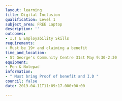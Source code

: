 ```yaml
---
layout: learning
title: Digital Inclusion
qualification: Level 1
subject_area: FREE Laptop
description: ''
outcomes:
- I.T & Employability Skills
requirements:
- Must be 19+ and claiming a benefit
time_and_location:
- St George's Community Centre 31st May 9:30-2:30
equipment:
- Pen & Notepad
information:
- " Must bring Proof of benefit and I.D "
council: false
date: 2019-04-11T11:09:17.000+00:00

---
```


